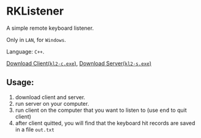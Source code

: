 # RKListener
A simple remote keyboard listener.

Only in `LAN`, for `Windows`.

Language: `C++`.

[Download Client(`kl2-c.exe`)](/rklistener/kl2-c.exe), [Download Server(`kl2-s.exe`)](/rklistener/kl2-s.exe)

## Usage:
1. download client and server.
2. run server on your computer.
3. run client on the computer that you want to listen to (use <kbd>end</kbd> to quit client)
4. after client quitted, you will find that the keyboard hit records are saved in a file `out.txt`
